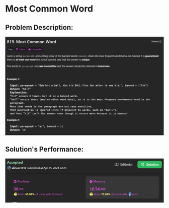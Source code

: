 # Most Common Word

## Problem Description:
![alt text](images/image(1).png)

## Solution's Performance:
![alt text](images/image.png)

